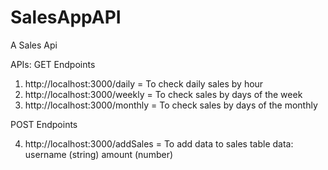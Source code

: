 # SalesAppAPI

A Sales Api

APIs:
GET Endpoints

1. http://localhost:3000/daily = To check daily sales by hour
2. http://localhost:3000/weekly = To check sales by days of the week
3. http://localhost:3000/monthly = To check sales by days of the monthly

POST Endpoints

4. http://localhost:3000/addSales = To add data to sales table
   data: username (string)
   amount (number)
